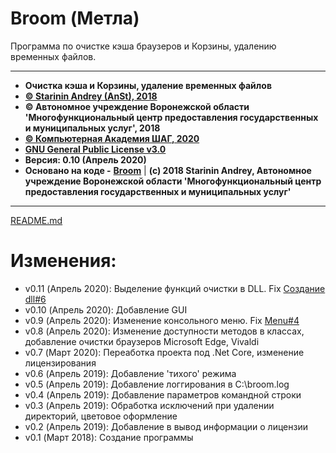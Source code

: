 # Broom \(Метла\)

Программа по очистке кэша браузеров и Корзины, удалению временных файлов.

---

* **Очистка кэша и Корзины, удаление временных файлов**
* [**© Starinin Andrey \(AnSt\), 2018**](https://github.com/anst-foto)
* **© Автономное учреждение Воронежской области 'Многофункциональный центр предоставления государственных и муниципальных услуг', 2018**
* [**© Компьютерная Академия ШАГ, 2020**](https://github.com/itstep-vrn)
* [**GNU General Public License v3.0**](/LICENSE)
* **Версия: 0.10 \(Апрель 2020\)**
* **Основано на коде -** [**Broom**](https://github.com/anst-foto/Broom) \| **(c) 2018 Starinin Andrey, Автономное учреждение Воронежской области 'Многофункциональный центр предоставления государственных и муниципальных услуг'**

---

[README.md](/README.md)

# Изменения:

* v0.11 (Апрель 2020):	Выделение функций очистки в DLL. Fix [Создание dll#6](https://github.com/anst-foto/Broom-csharp#6)
* v0.10 (Апрель 2020):  Добавление GUI
* v0.9 (Апрель 2020):   Изменение консольного меню. Fix [Menu#4](https://github.com/anst-foto/Broom-csharp#4)
* v0.8 (Апрель 2020):   Изменение доступности методов в классах, добавление очистки браузеров Microsoft Edge, Vivaldi
* v0.7 (Март 2020): Переаботка проекта под .Net Core, изменение лицензирования
* v0.6 (Апрель 2019):   Добавление 'тихого' режима
* v0.5 (Апрель 2019):   Добавление логгирования в C:\broom.log
* v0.4 (Апрель 2019):   Добавление параметров командной строки
* v0.3 (Апрель 2019):   Обработка исключений при удалении директорий, цветовое оформление
* v0.2 (Апрель 2019):   Добавление в вывод информации о лицензии
* v0.1 (Март 2018):   Создание программы
